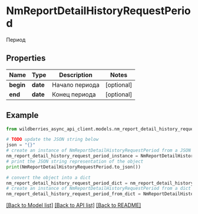 # NmReportDetailHistoryRequestPeriod

Период

## Properties

Name | Type | Description | Notes
------------ | ------------- | ------------- | -------------
**begin** | **date** | Начало периода | [optional] 
**end** | **date** | Конец периода | [optional] 

## Example

```python
from wildberries_async_api_client.models.nm_report_detail_history_request_period import NmReportDetailHistoryRequestPeriod

# TODO update the JSON string below
json = "{}"
# create an instance of NmReportDetailHistoryRequestPeriod from a JSON string
nm_report_detail_history_request_period_instance = NmReportDetailHistoryRequestPeriod.from_json(json)
# print the JSON string representation of the object
print(NmReportDetailHistoryRequestPeriod.to_json())

# convert the object into a dict
nm_report_detail_history_request_period_dict = nm_report_detail_history_request_period_instance.to_dict()
# create an instance of NmReportDetailHistoryRequestPeriod from a dict
nm_report_detail_history_request_period_from_dict = NmReportDetailHistoryRequestPeriod.from_dict(nm_report_detail_history_request_period_dict)
```
[[Back to Model list]](../README.md#documentation-for-models) [[Back to API list]](../README.md#documentation-for-api-endpoints) [[Back to README]](../README.md)


